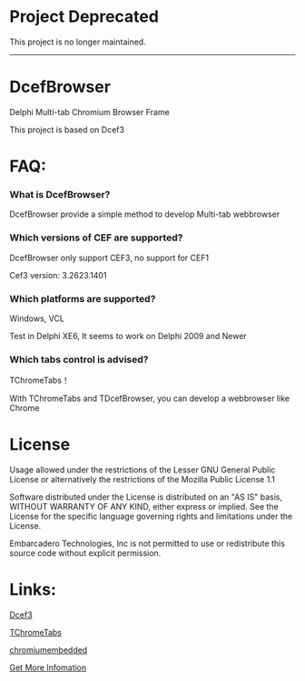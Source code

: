 # Project Deprecated

This project is no longer maintained.

---

# DcefBrowser

Delphi Multi-tab Chromium Browser Frame
  
This project is based on Dcef3

# FAQ:

### What is DcefBrowser?

DcefBrowser provide a simple method to develop Multi-tab webbrowser

### Which versions of CEF are supported?

DcefBrowser only support CEF3, no support for CEF1

Cef3 version: 3.2623.1401

### Which platforms are supported?

Windows, VCL

Test in Delphi XE6, It seems to work on Delphi 2009 and Newer

### Which tabs control is advised?

TChromeTabs！

With TChromeTabs and TDcefBrowser, you can develop a webbrowser like Chrome


# License

Usage allowed under the restrictions of the Lesser GNU General Public License or alternatively the restrictions of the Mozilla Public License 1.1

Software distributed under the License is distributed on an "AS IS" basis, WITHOUT WARRANTY OF ANY KIND, either express or implied. See the License for the specific language governing rights and limitations under the License.

Embarcadero Technologies, Inc is not permitted to use or redistribute this source code without explicit permission.
 
# Links:

[Dcef3](https://github.com/hgourvest/dcef3)

[TChromeTabs](https://github.com/norgepaul/tchrometabs)

[chromiumembedded](https://bitbucket.org/chromiumembedded/cef)

[Get More Infomation](http://www.bccsafe.com/dcefbrowser/2015/04/08/DcefBrowser%20Package%20Dcef3%20/)
